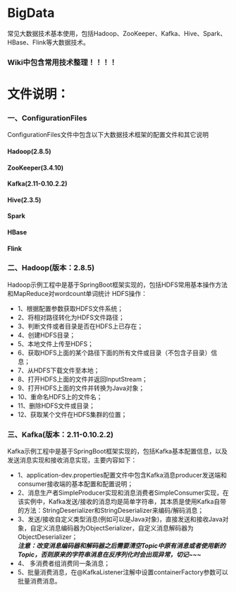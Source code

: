 # BigData
常见大数据技术基本使用，包括Hadoop、ZooKeeper、Kafka、Hive、Spark、HBase、Flink等大数据技术。

### Wiki中包含常用技术整理！！！！

# 文件说明：
### 一、ConfigurationFiles 
  ConfigurationFiles文件中包含以下大数据技术框架的配置文件和其它说明
  #### Hadoop(2.8.5)
  #### ZooKeeper(3.4.10)
  #### Kafka(2.11-0.10.2.2)
  #### Hive(2.3.5)
  #### Spark
  #### HBase
  #### Flink

### 二、Hadoop(版本：2.8.5)
  Hadoop示例工程中是基于SpringBoot框架实现的，包括HDFS常用基本操作方法和MapReduce对wordcount单词统计
  HDFS操作：
  * 1、根据配置参数获取HDFS文件系统；
  * 2、将相对路径转化为HDFS文件路径；
  * 3、判断文件或者目录是否在HDFS上已存在；
  * 4、创建HDFS目录；
  * 5、本地文件上传至HDFS；
  * 6、获取HDFS上面的某个路径下面的所有文件或目录（不包含子目录）信息；
  * 7、从HDFS下载文件至本地；
  * 8、打开HDFS上面的文件并返回InputStream；
  * 9、打开HDFS上面的文件并转换为Java对象；
  * 10、重命名HDFS上的文件名；
  * 11、删除HDFS文件或目录；
  * 12、获取某个文件在HDFS集群的位置；

### 三、Kafka(版本：2.11-0.10.2.2)
  Kafka示例工程中是基于SpringBoot框架实现的，包括Kafka基本配置信息，以及发送消息实现和接收消息实现，主要内容如下：
  * 1、application-dev.properties配置文件中包含Kafka消息producer发送端和consumer接收端的基本配置和配置说明；
  * 2、消息生产者SimpleProducer实现和消息消费者SimpleConsumer实现，在该实例中，Kafka发送/接收的消息均是简单字符串，其本质是使用Kafka自带的方法：StringDeserializer和StringDeserializer来编码/解码消息；
  * 3、发送/接收自定义类型消息(例如可以是Java对象)，直接发送和接收Java对象，自定义消息编码器为ObjectSerializer，自定义消息解码器为ObjectDeserializer；\
  ***注意：改变消息编码器和解码器之后需要清空Topic中原有消息或者使用新的Topic，否则原来的字符串消息在反序列化时会出现异常，切记~~~***
  * 4、 多消费者组消费同一条消息；
  * 5、批量消费消息，在@KafkaListener注解中设置containerFactory参数可以批量消费消息。
